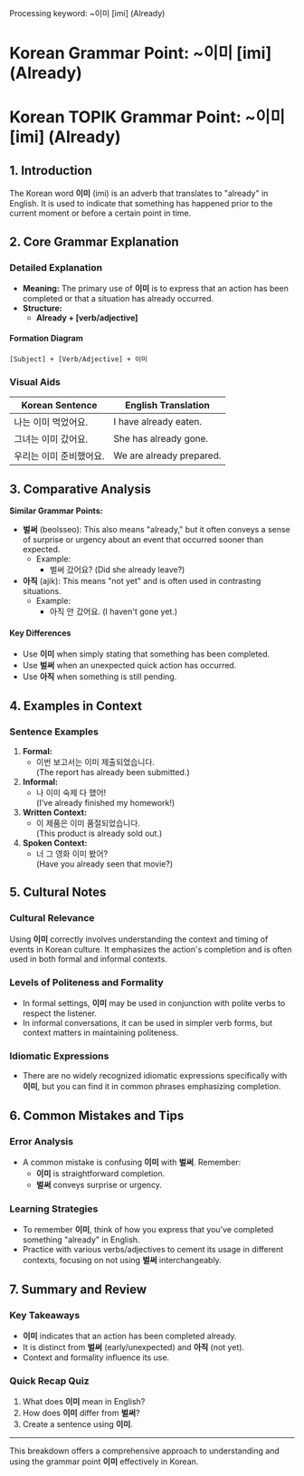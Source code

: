 Processing keyword: ~이미 [imi] (Already)
# Korean Grammar Point: ~이미 [imi] (Already)
# Korean TOPIK Grammar Point: ~이미 [imi] (Already)
## 1. Introduction
The Korean word **이미** (imi) is an adverb that translates to "already" in English. It is used to indicate that something has happened prior to the current moment or before a certain point in time.
## 2. Core Grammar Explanation
### Detailed Explanation
- **Meaning:** The primary use of **이미** is to express that an action has been completed or that a situation has already occurred.
- **Structure:** 
  - **Already + [verb/adjective]**
  
#### Formation Diagram
```
[Subject] + [Verb/Adjective] + 이미
```
### Visual Aids
| Korean Sentence                | English Translation          |
|-------------------------------|-----------------------------|
| 나는 이미 먹었어요.           | I have already eaten.       |
| 그녀는 이미 갔어요.         | She has already gone.       |
| 우리는 이미 준비했어요.     | We are already prepared.    |
## 3. Comparative Analysis
**Similar Grammar Points:**
- **벌써** (beolsseo): This also means "already," but it often conveys a sense of surprise or urgency about an event that occurred sooner than expected. 
  - Example: 
    - 벌써 갔어요? (Did she already leave?)
- **아직** (ajik): This means "not yet" and is often used in contrasting situations.
  - Example:
    - 아직 안 갔어요. (I haven't gone yet.)
#### Key Differences
- Use **이미** when simply stating that something has been completed. 
- Use **벌써** when an unexpected quick action has occurred. 
- Use **아직** when something is still pending.
## 4. Examples in Context
### Sentence Examples
1. **Formal:**
   - 이번 보고서는 이미 제출되었습니다.  
     (The report has already been submitted.)
2. **Informal:**
   - 나 이미 숙제 다 했어!  
     (I’ve already finished my homework!)
3. **Written Context:**
   - 이 제품은 이미 품절되었습니다.  
     (This product is already sold out.)
4. **Spoken Context:**
   - 너 그 영화 이미 봤어?  
     (Have you already seen that movie?)
## 5. Cultural Notes
### Cultural Relevance
Using **이미** correctly involves understanding the context and timing of events in Korean culture. It emphasizes the action's completion and is often used in both formal and informal contexts.
### Levels of Politeness and Formality
- In formal settings, **이미** may be used in conjunction with polite verbs to respect the listener.
- In informal conversations, it can be used in simpler verb forms, but context matters in maintaining politeness.
### Idiomatic Expressions
- There are no widely recognized idiomatic expressions specifically with **이미**, but you can find it in common phrases emphasizing completion.
## 6. Common Mistakes and Tips
### Error Analysis
- A common mistake is confusing **이미** with **벌써**. Remember:
  - **이미** is straightforward completion.
  - **벌써** conveys surprise or urgency.
### Learning Strategies
- To remember **이미**, think of how you express that you've completed something "already" in English.
- Practice with various verbs/adjectives to cement its usage in different contexts, focusing on not using **벌써** interchangeably.
## 7. Summary and Review
### Key Takeaways
- **이미** indicates that an action has been completed already.
- It is distinct from **벌써** (early/unexpected) and **아직** (not yet).
- Context and formality influence its use.
### Quick Recap Quiz
1. What does **이미** mean in English?
2. How does **이미** differ from **벌써**?
3. Create a sentence using **이미**.
---
This breakdown offers a comprehensive approach to understanding and using the grammar point **이미** effectively in Korean.
